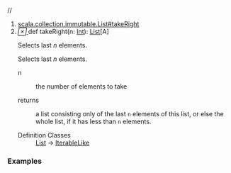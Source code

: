 //
<ol>
<li><a href="https://www.scala-lang.org/api/2.12.3/scala/collection/immutable/List.html#takeRight(n:Int):List[A]">scala.collection.immutable.List#takeRight</a></li>
<li name="scala.collection.immutable.List#takeRight" visbl="pub" class="indented0 " data-isabs="false" fullcomment="yes" group="Ungrouped"> <a id="takeRight(n:Int):List[A]"></a><a id="takeRight(Int):List[A]"></a> <span class="permalink"> <a href="../../../scala/collection/immutable/List.html#takeRight(n:Int):List[A]" title="Permalink"> <i class="material-icons"></i> </a> </span> <span class="modifier_kind"> <span class="modifier"></span> <span class="kind">def</span> </span> <span class="symbol"> <span class="name">takeRight</span><span class="params">(<span name="n">n: <a href="../../Int.html" class="extype" name="scala.Int">Int</a></span>)</span><span class="result">: <a href="" class="extype" name="scala.collection.immutable.List">List</a>[<span class="extype" name="scala.collection.immutable.List.A">A</span>]</span> </span> <p class="shortcomment cmt">Selects last <i>n</i> elements.</p>
 <div class="fullcomment">
  <div class="comment cmt">
   <p>Selects last <i>n</i> elements.</p>
  </div>
  <dl class="paramcmts block">
   <dt class="param">
    n
   </dt>
   <dd class="cmt">
    <p>the number of elements to take</p>
   </dd>
   <dt>
    returns
   </dt>
   <dd class="cmt">
    <p>a list consisting only of the last <code>n</code> elements of this list, or else the whole list, if it has less than <code>n</code> elements.</p>
   </dd>
  </dl>
  <dl class="attributes block"> 
   <dt>
    Definition Classes
   </dt>
   <dd>
    <a href="" class="extype" name="scala.collection.immutable.List">List</a> → 
    <a href="../IterableLike.html" class="extype" name="scala.collection.IterableLike">IterableLike</a>
   </dd>
  </dl>
 </div> </li>
        </ol>


### Examples





























